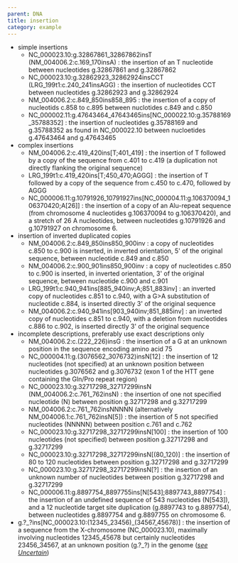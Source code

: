 ```yaml
---
parent: DNA
title: insertion
category: example
---
```


*	simple insertions
	*	NC_000023.10:g.32867861_32867862insT  (NM_004006.2:c.169_170insA)
	:	the insertion of an T nucleotide between nucleotides g.32867861 and g.32867862 
	*	NC_000023.10:g.32862923_32862924insCCT (LRG_199t1:c.240_241insAGG)
	:	the insertion of nucleotides CCT between nucleotides g.32862923 and g.32862924
	*	NM_004006.2:c.849_850ins858_895
	:	the insertion of a copy of nucleotids c.858 to c.895 between nuclotides c.849 and c.850
	*	NC_000002.11:g.47643464_47643465ins[NC_000022.10:g.35788169_35788352]
	:	the insertion of nucleotides g.35788169 and g.35788352 as found in NC_000022.10 between nucloetides g.47643464 and g.47643465
*	complex insertions
	*	NM_004006.2:c.419_420ins[T;401_419]
	:	the insertion of T followed by a copy of the sequence from c.401 to c.419 (a duplication not directly flanking the original sequence)
	*	LRG_199t1:c.419_420ins[T;450_470;AGGG]
	:	the insertion of T followed by a copy of the sequence from c.450 to c.470, followed by AGGG
	*	NC_000006.11:g.10791926_10791927ins[NC_000004.11:g.106370094_106370420;A[26]]
	:	the insertion of a copy of an Alu-repeat sequence (from chromosome 4 nucleotides g.106370094 to g.106370420), and a stretch of 26 A nucleotides, between nucleotides g.10791926 and g.10791927 on chromosome 6. 
*	insertion of inverted duplicated copies
	*	NM_004006.2:c.849_850ins850_900inv
	:	a copy of nucleotides c.850 to c.900 is inserted, in inverted orientation, 5' of the original sequence, between nucleotide c.849 and c.850
	*	NM_004006.2:c.900_901ins850_900inv
	:	a copy of nucleotides c.850 to c.900 is inserted, in inverted orientation, 3' of the original sequence, between nucleotide c.900 and c.901
	*	LRG_199t1:c.940_941ins[885_940inv;A;851_883inv]
	:	an inverted copy of nucleotides c.851 to c.940, with a G>A substitution of nucleotide c.884, is inserted directly 3' of the original sequence
	*	NM_004006.2:c.940_941ins[903_940inv;851_885inv]
	:	an inverted copy of nucleotides c.851 to c.940, with a deletion from nucleotides c.886 to c.902, is inserted directly 3' of the original sequence
*	incomplete descriptions, preferably use exact descriptions only
	*	NM_004006.2:c.(222_226)insG
	:	the insertion of a G at an unknown position in the sequence encoding amino acid 75
	*	NC_000004.11:g.(3076562_3076732)insN[12]
	:	the insertion of 12 nucleotides (not specified) at an unknown position between nucleotides g.3076562 and g.3076732 (exon 1 of the HTT gene containing the Gln/Pro repeat region)
	*	NC_000023.10:g.32717298_32717299insN  (NM_004006.2:c.761_762insN) 
	:	the insertion of one not specified nucleotide (N) between position g.32717298 and g.32717299
	*	NM_004006.2:c.761_762insNNNNN (alternatively NM_004006.1:c.761_762insN[5])
	:	the insertion of 5 not specified nucleotides (NNNNN) between position c.761 and c.762
	*	NC_000023.10:g.32717298_32717299insN[100]
	:	the insertion of 100 nucleotides (not specified) between position g.32717298 and g.32717299
	*	NC_000023.10:g.32717298_32717299insN[(80_120)]
	:	the insertion of 80 to 120 nucleotides between position g.32717298 and g.32717299
	*	NC_000023.10:g.32717298_32717299insN[?]
	:	the insertion of an unknown number of nucleotides between position g.32717298 and g.32717299
	*	NC_000006.11:g.8897754_8897755ins[N[543];8897743_8897754]
	:	the insertion of an undefined sequence of 543 nucleotides (N[543]), and a 12 nucleotide target site duplication (g.8897743 to g.8897754), between nucleotides g.8897754 and g.8897755 on chromosome 6. 
*	g.?\_?ins[NC_000023.10:(12345_23456)\_(34567_45678)]
	:	the insertion of a sequence from the X-chromosome (NC_000023.10), maximally involving nucleotides 12345_45678 but certainly nucleotides 23456_34567, at an unknown position (g.?\_?) in the genome ([_see Uncertain_](/recommendations/uncertain))
